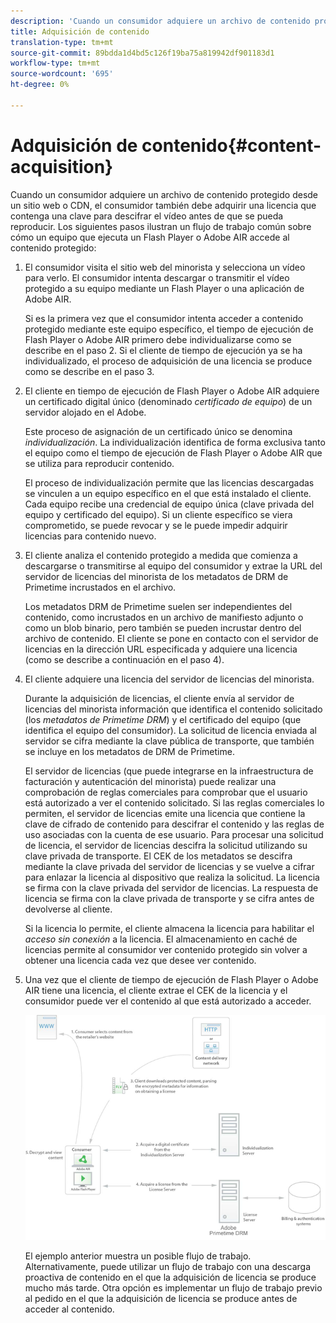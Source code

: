 ```yaml
---
description: 'Cuando un consumidor adquiere un archivo de contenido protegido desde un sitio web o CDN, el consumidor también debe adquirir una licencia que contenga una clave para descifrar el vídeo antes de que se pueda reproducir. Los siguientes pasos ilustran un flujo de trabajo común sobre cómo un equipo que ejecuta un Flash Player o Adobe AIR puede acceder al contenido protegido '
title: Adquisición de contenido
translation-type: tm+mt
source-git-commit: 89bdda1d4bd5c126f19ba75a819942df901183d1
workflow-type: tm+mt
source-wordcount: '695'
ht-degree: 0%

---
```



# Adquisición de contenido{#content-acquisition}

Cuando un consumidor adquiere un archivo de contenido protegido desde un sitio web o CDN, el consumidor también debe adquirir una licencia que contenga una clave para descifrar el vídeo antes de que se pueda reproducir. Los siguientes pasos ilustran un flujo de trabajo común sobre cómo un equipo que ejecuta un Flash Player o Adobe AIR accede al contenido protegido:

1. El consumidor visita el sitio web del minorista y selecciona un vídeo para verlo. El consumidor intenta descargar o transmitir el vídeo protegido a su equipo mediante un Flash Player o una aplicación de Adobe AIR.

   Si es la primera vez que el consumidor intenta acceder a contenido protegido mediante este equipo específico, el tiempo de ejecución de Flash Player o Adobe AIR primero debe individualizarse como se describe en el paso 2. Si el cliente de tiempo de ejecución ya se ha individualizado, el proceso de adquisición de una licencia se produce como se describe en el paso 3.

1. El cliente en tiempo de ejecución de Flash Player o Adobe AIR adquiere un certificado digital único (denominado *certificado de equipo*) de un servidor alojado en el Adobe.

   Este proceso de asignación de un certificado único se denomina *individualización*. La individualización identifica de forma exclusiva tanto el equipo como el tiempo de ejecución de Flash Player o Adobe AIR que se utiliza para reproducir contenido.

   El proceso de individualización permite que las licencias descargadas se vinculen a un equipo específico en el que está instalado el cliente. Cada equipo recibe una credencial de equipo única (clave privada del equipo y certificado del equipo). Si un cliente específico se viera comprometido, se puede revocar y se le puede impedir adquirir licencias para contenido nuevo.

1. El cliente analiza el contenido protegido a medida que comienza a descargarse o transmitirse al equipo del consumidor y extrae la URL del servidor de licencias del minorista de los metadatos de DRM de Primetime incrustados en el archivo.

   Los metadatos DRM de Primetime suelen ser independientes del contenido, como incrustados en un archivo de manifiesto adjunto o como un blob binario, pero también se pueden incrustar dentro del archivo de contenido. El cliente se pone en contacto con el servidor de licencias en la dirección URL especificada y adquiere una licencia (como se describe a continuación en el paso 4).
1. El cliente adquiere una licencia del servidor de licencias del minorista.

   Durante la adquisición de licencias, el cliente envía al servidor de licencias del minorista información que identifica el contenido solicitado (los *metadatos de Primetime DRM*) y el certificado del equipo (que identifica el equipo del consumidor). La solicitud de licencia enviada al servidor se cifra mediante la clave pública de transporte, que también se incluye en los metadatos de DRM de Primetime.

   El servidor de licencias (que puede integrarse en la infraestructura de facturación y autenticación del minorista) puede realizar una comprobación de reglas comerciales para comprobar que el usuario está autorizado a ver el contenido solicitado. Si las reglas comerciales lo permiten, el servidor de licencias emite una licencia que contiene la clave de cifrado de contenido para descifrar el contenido y las reglas de uso asociadas con la cuenta de ese usuario. Para procesar una solicitud de licencia, el servidor de licencias descifra la solicitud utilizando su clave privada de transporte. El CEK de los metadatos se descifra mediante la clave privada del servidor de licencias y se vuelve a cifrar para enlazar la licencia al dispositivo que realiza la solicitud. La licencia se firma con la clave privada del servidor de licencias. La respuesta de licencia se firma con la clave privada de transporte y se cifra antes de devolverse al cliente.

   Si la licencia lo permite, el cliente almacena la licencia para habilitar el *acceso sin conexión* a la licencia. El almacenamiento en caché de licencias permite al consumidor ver contenido protegido sin volver a obtener una licencia cada vez que desee ver contenido.

1. Una vez que el cliente de tiempo de ejecución de Flash Player o Adobe AIR tiene una licencia, el cliente extrae el CEK de la licencia y el consumidor puede ver el contenido al que está autorizado a acceder.

   <!--<a id="fig_s43_gc2_44"></a>-->

   ![](assets/FMRMS_fig01_web.png)

   El ejemplo anterior muestra un posible flujo de trabajo. Alternativamente, puede utilizar un flujo de trabajo con una descarga proactiva de contenido en el que la adquisición de licencia se produce mucho más tarde. Otra opción es implementar un flujo de trabajo previo al pedido en el que la adquisición de licencia se produce antes de acceder al contenido.

